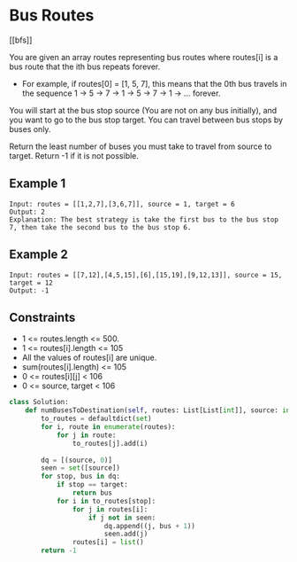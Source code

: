# Bus Routes

[[bfs]]

You are given an array routes representing bus routes where routes[i] is a bus route that the ith bus repeats forever.

- For example, if routes[0] = [1, 5, 7], this means that the 0th bus travels in the sequence 1 -> 5 -> 7 -> 1 -> 5 -> 7 -> 1 -> ... forever.

You will start at the bus stop source (You are not on any bus initially), and you want to go to the bus stop target. You can travel between bus stops by buses only.

Return the least number of buses you must take to travel from source to target. Return -1 if it is not possible.


## Example 1

```text
Input: routes = [[1,2,7],[3,6,7]], source = 1, target = 6
Output: 2
Explanation: The best strategy is take the first bus to the bus stop 7, then take the second bus to the bus stop 6.
```

## Example 2

```text
Input: routes = [[7,12],[4,5,15],[6],[15,19],[9,12,13]], source = 15, target = 12
Output: -1
```

## Constraints

- 1 <= routes.length <= 500.
- 1 <= routes[i].length <= 105
- All the values of routes[i] are unique.
- sum(routes[i].length) <= 105
- 0 <= routes[i][j] < 106
- 0 <= source, target < 106

```python
class Solution:
    def numBusesToDestination(self, routes: List[List[int]], source: int, target: int) -> int:
        to_routes = defaultdict(set)
        for i, route in enumerate(routes):
            for j in route:
                to_routes[j].add(i)
        
        dq = [(source, 0)]
        seen = set([source])
        for stop, bus in dq:
            if stop == target:
                return bus
            for i in to_routes[stop]:
                for j in routes[i]:
                    if j not in seen:
                        dq.append((j, bus + 1))
                        seen.add(j)
                routes[i] = list()
        return -1
```
